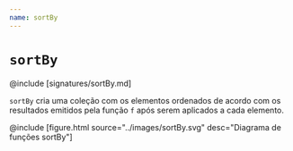 ```yaml
---
name: sortBy
---
```


# `sortBy`

@include [signatures/sortBy.md]

`sortBy` cria uma coleção com os elementos ordenados de acordo com os resultados emitidos pela função `f` após serem aplicados a cada elemento.

@include [figure.html source="../images/sortBy.svg" desc="Diagrama de funções sortBy"]

